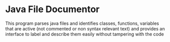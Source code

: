 # Java File Documentor

This program parses java files and identifies classes, functions, variables that are active (not commented or non syntax relevant text) 
and provides an interface to label and describe them easily without tampering with the code
